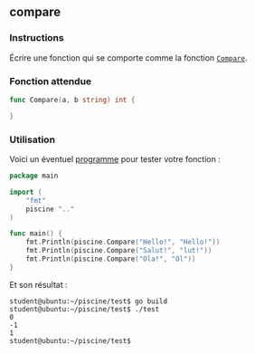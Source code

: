 ## compare

### Instructions

Écrire une fonction qui se comporte comme la fonction [`Compare`](https://golang.org/pkg/strings/#Compare).

### Fonction attendue

```go
func Compare(a, b string) int {

}
```

### Utilisation

Voici un éventuel [programme](TODO-LINK) pour tester votre fonction :

```go
package main

import (
	"fmt"
	piscine ".."
)

func main() {
	fmt.Println(piscine.Compare("Hello!", "Hello!"))
	fmt.Println(piscine.Compare("Salut!", "lut!"))
	fmt.Println(piscine.Compare("Ola!", "Ol"))
}
```

Et son résultat :

```console
student@ubuntu:~/piscine/test$ go build
student@ubuntu:~/piscine/test$ ./test
0
-1
1
student@ubuntu:~/piscine/test$
```
